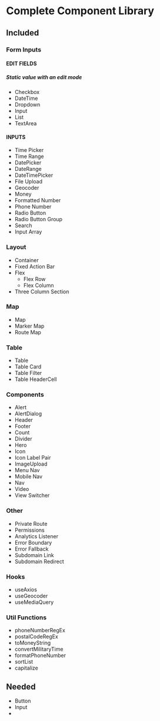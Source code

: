 # Complete Component Library

## Included

### Form Inputs

#### EDIT FIELDS

##### Static value with an edit mode

- Checkbox
- DateTime
- Dropdown
- Input
- List
- TextArea

#### INPUTS

- Time Picker
- Time Range
- DatePicker
- DateRange
- DateTimePicker
- File Upload
- Geocoder
- Money
- Formatted Number
- Phone Number
- Radio Button
- Radio Button Group
- Search
- Input Array

### Layout

- Container
- Fixed Action Bar
- Flex
  - Flex Row
  - Flex Column
- Three Column Section

### Map

- Map
- Marker Map
- Route Map

### Table

- Table
- Table Card
- Table Filter
- Table HeaderCell

### Components

- Alert
- AlertDialog
- Header
- Footer
- Count
- Divider
- Hero
- Icon
- Icon Label Pair
- ImageUpload
- Menu Nav
- Mobile Nav
- Nav
- Video
- View Switcher

### Other

- Private Route
- Permissions
- Analytics Listener
- Error Boundary
- Error Fallback
- Subdomain Link
- Subdomain Redirect

### Hooks

- useAxios
- useGeocoder
- useMediaQuery

### Util Functions

- phoneNumberRegEx
- postalCodeRegEx
- toMoneyString
- convertMilitaryTime
- formatPhoneNumber
- sortList
- capitalize

## Needed

- Button
- Input
-
